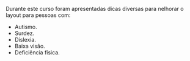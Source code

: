 Durante este curso foram apresentadas dicas diversas para nelhorar o layout para pessoas com:

- Autismo.
- Surdez.
- Dislexia.
- Baixa visão.
- Deficiência física.





